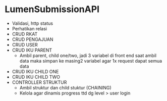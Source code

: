 # LumenSubmissionAPI

-   Validasi, http status
-   Perhatikan relasi
-   CRUD RKAT
-   CRUD PENGAJUAN
-   CRUD USER
-   CRUD IKU PARENT
    -   Ambil parent, child one/two, jadi 3 variabel di front end saat ambil data maka simpan ke masing2 variabel agar 1x request dapat semua data
-   CRUD IKU CHILD ONE
-   CRUD IKU CHILD TWO
-   CONTROLLER STRUKTUR
    -   Ambil struktur dan child stuktur (CHAINING)
    -   Kelola agar dinamis progress ttd dg level > user login
